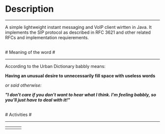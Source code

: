 # Description #

---

A simple lightweight instant messaging and VoIP client wirtten in Java. It implements the SIP protocol as described in RFC 3621 and other related RFCs and implementation requierements.

<br />
# Meaning of the word #

---

According to the Urban Dictionary babbly means:

**Having an unusual desire to unnecessarily fill space with useless words**

_or said otherwise:_

**_"I don't care if you don't want to hear what I think. I'm feeling babbly, so you'll
just have to deal with it!"_**

<br />
# Activities #

---

<table width='100%' border='0'>
<tr>
<td width='70%'> <wiki:gadget url="http://google-code-project-hosting-gadgets.googlecode.com/svn/trunk/examples/issueupdates_example.xml" up_projectName="babbly" width="100%" height="110" border="0"/></td>
<td width='30%'><wiki:gadget url="http://www.lamala.altervista.org/iGoogle/MyCal/MyCal.xml" up_lang="def" up_color="purple" synd="open" width="330" height="136" title="Always keep track on time..." lang="en" country="ALL" border="0"/></td>
</tr>
</table>